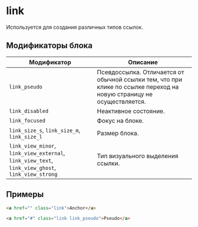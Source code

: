 # link

Используется для создания различных типов ссылок.

## Модификаторы блока

| Модификатор | Описание |
|-------------|----------|
| `link_pseudo` | Псевдоссылка. Отличается от обычной ссылки тем, что при клике по ссылке переход на новую страницу не осуществляется. |
| `link_disabled` | Неактивное состояние. |
| `link_focused` | Фокус на блоке. |
| `link_size_s`, `link_size_m`, `link_size_l` | Размер блока. |
| `link_view_minor`, `link_view_external`, `link_view_text`, `link_view_ghost`, `link_view_strong` | Тип визуального выделения ссылки. |


## Примеры

```html
<a href="" class="link">Anchor</a>

<a href="#" class="link link_pseudo">Pseudo</a>
```

